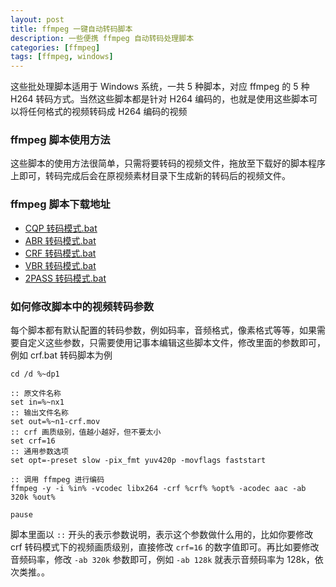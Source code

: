 ```yaml
---
layout: post
title: ffmpeg 一键自动转码脚本
description: 一些便携 ffmpeg 自动转码处理脚本
categories: [ffmpeg]
tags: [ffmpeg, windows]
---
```



这些批处理脚本适用于 Windows 系统，一共 5 种脚本，对应 ffmpeg 的 5 种 H264 转码方式。当然这些脚本都是针对 H264 编码的，也就是使用这些脚本可以将任何格式的视频转码成 H264 编码的视频

### ffmpeg 脚本使用方法
这些脚本的使用方法很简单，只需将要转码的视频文件，拖放至下载好的脚本程序上即可，转码完成后会在原视频素材目录下生成新的转码后的视频文件。

### ffmpeg 脚本下载地址

- [CQP 转码模式.bat](/script/cqp.bat) 
- [ABR 转码模式.bat](/script/abr.bat)
- [CRF 转码模式.bat](/script/crf.bat)
- [VBR 转码模式.bat](/script/vbr.bat)
- [2PASS 转码模式.bat](/script/2pass.bat)

### 如何修改脚本中的视频转码参数

每个脚本都有默认配置的转码参数，例如码率，音频格式，像素格式等等，如果需要自定义这些参数，只需要使用记事本编辑这些脚本文件，修改里面的参数即可，例如 crf.bat 转码脚本为例

    cd /d %~dp1
    
    :: 原文件名称
    set in=%~nx1
    :: 输出文件名称
    set out=%~n1-crf.mov
    :: crf 画质级别，值越小越好，但不要太小
    set crf=16
    :: 通用参数选项
    set opt=-preset slow -pix_fmt yuv420p -movflags faststart
    
    :: 调用 ffmpeg 进行编码
    ffmpeg -y -i %in% -vcodec libx264 -crf %crf% %opt% -acodec aac -ab 320k %out%
    
    pause

脚本里面以 `::` 开头的表示参数说明，表示这个参数做什么用的，比如你要修改 crf 转码模式下的视频画质级别，直接修改 `crf=16` 的数字值即可。再比如要修改音频码率，修改 `-ab 320k` 参数即可，例如 `-ab 128k` 就表示音频码率为 128k，依次类推。。

